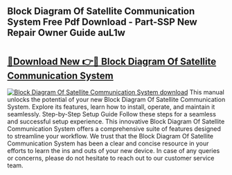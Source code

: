 ## Block Diagram Of Satellite Communication System Free Pdf Download - Part-SSP New Repair Owner Guide auL1w

# <h2><a href="http://dft87uo.blite.top/?on=Block+Diagram+Of+Satellite+Communication+System">🔗Download New 👉🔴 Block Diagram Of Satellite Communication System</a></h2>

[![Block Diagram Of Satellite Communication System download](https://i.imgur.com/lujVjoI.png)](http://dft87uo.blite.top/?on=Block+Diagram+Of+Satellite+Communication+System)
This manual unlocks the potential of your new Block Diagram Of Satellite Communication System. Explore its features, learn how to install, operate, and maintain it seamlessly. Step-by-Step Setup Guide Follow these steps for a seamless and successful setup experience. This innovative Block Diagram Of Satellite Communication System offers a comprehensive suite of features designed to streamline your workflow. We trust that the Block Diagram Of Satellite Communication System has been a clear and concise resource in your efforts to learn the ins and outs of your new device. In case of any queries or concerns, please do not hesitate to reach out to our customer service team.
